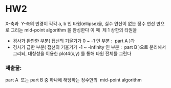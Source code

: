 # HW2
X-축과  Y-축의 반경이 각각 a, b 인 타원(ellipse)을, 실수 연산이 없는
정수 연산 만으로 그리는 mid-point algorithm 을 완성한다
이 때  제 1 상한의 타원을
- 경사가 완만한 부분( 접선의 기울기가 0 ~ -1 인 부분 :  part A )과
- 경사가 급한 부분( 접선의 기울기가 -1 ~ -infinity 인 부분 :  part B )으로
분리해서 그리되, 대칭성을 이용한 plot4(x,y) 를 통해 타원 전체를 그린다

### 제출물:
part A  또는 part B 중 하나에 해당하는 정수만의  mid-point algorithm
